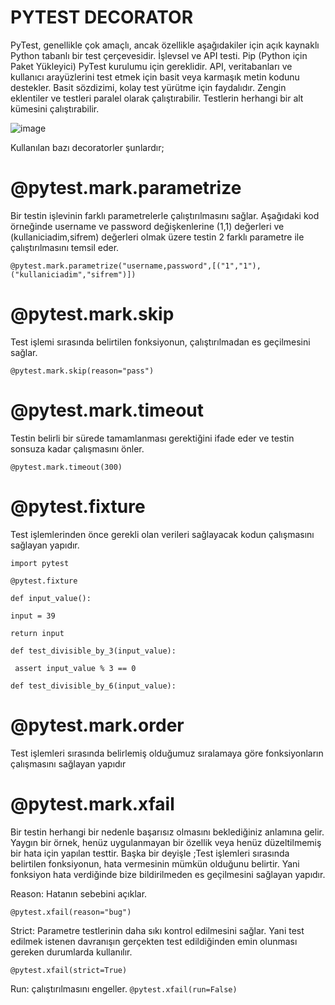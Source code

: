 
# PYTEST DECORATOR
<p>PyTest, genellikle çok amaçlı, ancak özellikle aşağıdakiler için açık kaynaklı Python tabanlı bir test çerçevesidir. İşlevsel ve API testi.
Pip (Python için Paket Yükleyici) PyTest kurulumu için gereklidir.
API, veritabanları ve kullanıcı arayüzlerini test etmek için basit veya karmaşık metin kodunu destekler.
Basit sözdizimi, kolay test yürütme için faydalıdır.
Zengin eklentiler ve testleri paralel olarak çalıştırabilir.
Testlerin herhangi bir alt kümesini çalıştırabilir.</p>

![image](https://user-images.githubusercontent.com/63293055/227895710-a2ee4083-178d-4f11-a763-101080eaaf03.png)

Kullanılan bazı decoratorler şunlardır;

# @pytest.mark.parametrize

Bir testin işlevinin farklı parametrelerle çalıştırılmasını sağlar. 
Aşağıdaki kod örneğinde username ve password değişkenlerine (1,1) değerleri ve (kullaniciadim,sifrem) değerleri olmak üzere testin 2 farklı parametre ile çalıştırılmasını temsil eder.

`@pytest.mark.parametrize("username,password",[("1","1"),("kullaniciadim","sifrem")])`

# @pytest.mark.skip

Test işlemi sırasında belirtilen fonksiyonun, çalıştırılmadan es geçilmesini sağlar.

`@pytest.mark.skip(reason="pass")`

# @pytest.mark.timeout

Testin belirli bir sürede tamamlanması gerektiğini ifade eder ve testin sonsuza kadar çalışmasını önler.

`@pytest.mark.timeout(300)`

# @pytest.fixture

Test işlemlerinden önce gerekli olan verileri sağlayacak kodun çalışmasını sağlayan yapıdır.

`import pytest`

`@pytest.fixture`

`def input_value():`

   `input = 39`
   
   `return input`
   

`def test_divisible_by_3(input_value):`

  ` assert input_value % 3 == 0`

`def test_divisible_by_6(input_value):`


# @pytest.mark.order
Test işlemleri sırasında belirlemiş olduğumuz sıralamaya göre fonksiyonların çalışmasını sağlayan yapıdır

# @pytest.mark.xfail
Bir testin herhangi bir nedenle başarısız olmasını beklediğiniz anlamına gelir. 
Yaygın bir örnek, henüz uygulanmayan bir özellik veya henüz düzeltilmemiş bir hata için yapılan testtir.
Başka bir deyişle ;Test işlemleri sırasında belirtilen fonksiyonun, hata vermesinin mümkün olduğunu belirtir. Yani fonksiyon hata verdiğinde bize bildirilmeden es geçilmesini sağlayan yapıdır.

Reason: Hatanın sebebini açıklar.

`@pytest.xfail(reason="bug")`

Strict: Parametre testlerinin daha sıkı kontrol edilmesini sağlar. Yani test edilmek istenen 
davranışın gerçekten test edildiğinden emin olunması gereken durumlarda kullanılır.

`@pytest.xfail(strict=True)`


Run: çalıştırılmasını engeller.
`@pytest.xfail(run=False)`
